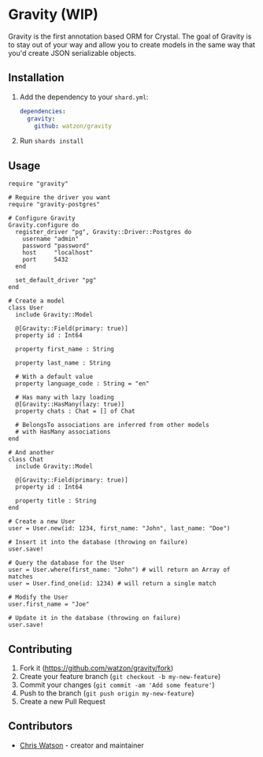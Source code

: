 # Gravity (WIP)

Gravity is the first annotation based ORM for Crystal. The goal of Gravity is to stay out of your way and allow you to create models in the same way that you'd create JSON serializable objects.

## Installation

1. Add the dependency to your `shard.yml`:

   ```yaml
   dependencies:
     gravity:
       github: watzon/gravity
   ```

2. Run `shards install`

## Usage

```crystal
require "gravity"

# Require the driver you want
require "gravity-postgres"

# Configure Gravity
Gravity.configure do
  register_driver "pg", Gravity::Driver::Postgres do
    username "admin"
    password "password"
    host     "localhost"
    port     5432
  end

  set_default_driver "pg"
end

# Create a model
class User
  include Gravity::Model

  @[Gravity::Field(primary: true)]
  property id : Int64

  property first_name : String

  property last_name : String

  # With a default value
  property language_code : String = "en"

  # Has many with lazy loading
  @[Gravity::HasMany(lazy: true)]
  property chats : Chat = [] of Chat

  # BelongsTo associations are inferred from other models
  # with HasMany associations
end

# And another
class Chat
  include Gravity::Model

  @[Gravity::Field(primary: true)]
  property id : Int64

  property title : String
end

# Create a new User
user = User.new(id: 1234, first_name: "John", last_name: "Doe")

# Insert it into the database (throwing on failure)
user.save!

# Query the database for the User
user = User.where(first_name: "John") # will return an Array of matches
user = User.find_one(id: 1234) # will return a single match

# Modify the User
user.first_name = "Joe"

# Update it in the database (throwing on failure)
user.save!
```

## Contributing

1. Fork it (<https://github.com/watzon/gravity/fork>)
2. Create your feature branch (`git checkout -b my-new-feature`)
3. Commit your changes (`git commit -am 'Add some feature'`)
4. Push to the branch (`git push origin my-new-feature`)
5. Create a new Pull Request

## Contributors

- [Chris Watson](https://github.com/watzon) - creator and maintainer
